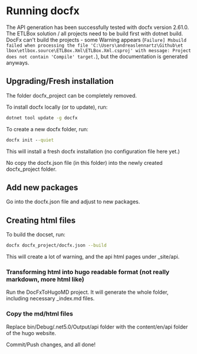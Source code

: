 # Running docfx

The API generation has been successfully tested with docfx version 2.61.0.
The ETLBox solution / all projects need to be build first with dotnet build. 
DocFx can't build the projects - some Warning appears (`Failure] Msbuild failed when processing the file 'C:\Users\andreaslennartz\Github\et
lbox\etlbox.source\ETLBox.Xml\ETLBox.Xml.csproj' with message: Project does not contain 'Compile' target.`), but the documentation is generated anyways.


## Upgrading/Fresh installation

 The folder docfx_project can be completely removed.

To install docfx locally (or to update), run:

```cmd
dotnet tool update -g docfx
```

To create a new docfx folder, run:

```cmd
docfx init --quiet
```
This will install a fresh docfx installation (no configuration file here yet.)

No copy the docfx.json file (in this folder) into the newly created docfx_project folder.

## Add new packages

Go into the docfx.json file and adjust to new packages.

## Creating html files

To build the docset, run:

```bash
docfx docfx_project/docfx.json --build
```

This will create a lot of warning, and the api html pages under _site/api.

### Transforming html into hugo readable format (not really markdown, more html like)

Run the DocFxToHugoMD project. 
It will generate the whole folder, including necessary _index.md files.


### Copy the md/html files

Replace bin/Debug/.net5.0/Output/api folder with the content/en/api folder of the hugo website. 

Commit/Push changes, and all done!